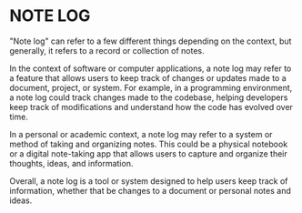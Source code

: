 # NOTE LOG
"Note log" can refer to a few different things depending on the context, but generally, it refers to a record or collection of notes.

In the context of software or computer applications, a note log may refer to a feature that allows users to keep track of changes or updates made to a document, project, or system. For example, in a programming environment, a note log could track changes made to the codebase, helping developers keep track of modifications and understand how the code has evolved over time.

In a personal or academic context, a note log may refer to a system or method of taking and organizing notes. This could be a physical notebook or a digital note-taking app that allows users to capture and organize their thoughts, ideas, and information.

Overall, a note log is a tool or system designed to help users keep track of information, whether that be changes to a document or personal notes and ideas.
